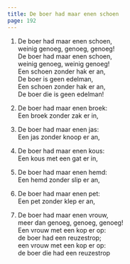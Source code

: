 ```yaml
---
title: De boer had maar enen schoen
page: 192
---  
```



1. De boer had maar enen schoen,  
weinig genoeg, genoeg, genoeg!  
De boer had maar enen schoen,  
weinig genoeg, weinig genoeg!  
Een schoen zonder hak er an,  
De boer is geen edelman,  
Een schoen zonder hak er an,  
De boer die is geen edelman!  


2. De boer had maar enen broek:  
Een broek zonder zak er in,  


3. De boer had maar enen jas:  
Een jas zonder knoop er an,  


4. De boer had maar enen kous:  
Een kous met een gat er in,  


5. De boer had maar enen hemd:  
Een hemd zonder slip er an,  


6. De boer had maar enen pet:  
Een pet zonder klep er an,  


7. De boer had maar enen vrouw,  
meer dan genoeg, genoeg, genoeg!  
Een vrouw met een kop er op:  
de boer had een reuzestrop;  
een vrouw met een kop er op:  
de boer die had een reuzestrop  
